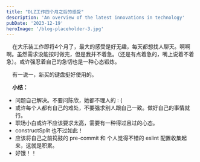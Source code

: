 ```yaml
---
title: "DLZ工作四个月之后的感受"
description: 'An overview of the latest innovations in technology'
pubDate: '2023-12-19'
heroImage: '/blog-placeholder-3.jpg'
---
```


    在大乐装工作即将4个月了，最大的感受是好无趣，每天都想找人聊天。啊啊啊。虽然需求没能按时做完，但是我并不着急。（还是有点着急的，嘴上说着不着急）。或许强忍着自己的急切也是一种心态锻炼。

    有一说一，新买的键盘挺好使用的。  

    **小结：**

- 问题自己解决。不要问陈欣，她都不理人的 : (
- 或许每个人都有自己的难处，不要强求别人跟自己一致。做好自己的事情就行。
- 职场小白或许不应该要求太高，需要有一种得过且过的心态。
- constructSplit 也不过如此！
- 应该将自己之前捣鼓的 pre-commit 和 个人觉得不错的 eslint 配置收集起来，这就是积累。
- 好饿！！
